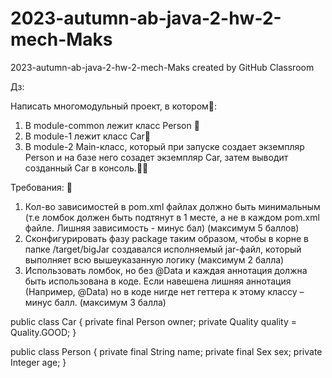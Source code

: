 # 2023-autumn-ab-java-2-hw-2-mech-Maks
2023-autumn-ab-java-2-hw-2-mech-Maks created by GitHub Classroom


Дз:

Написать многомодульный проект, в котором:
1) В module-common лежит класс Person 
2) В module-1 лежит класс Car
3) В module-2 Main-класс, который при запуске создает экземпляр Person и на базе него созадет экземпляр Car, затем выводит созданный Car в консоль.

Требования: 
1) Кол-во зависимостей в pom.xml файлах должно быть минимальным (т.е ломбок должен быть подтянут в 1 месте, а не в каждом pom.xml файле. Лишняя зависимость - минус бал) (максимум 5 баллов)
2) Сконфигурировать фазу package таким образом, чтобы в корне в папке /target/bigJar создавался исполняемый jar-файл, который выполняет всю вышеуказанную логику (максимум 2 балла)
3) Использовать ломбок, но без @Data и каждая аннотация должна быть использована в коде. Если навешена лишняя аннотация (Например, @Data) но в коде нигде нет геттера к этому классу – минус балл. (максимум 3 балла)


public class Car {
  private final Person owner;
  private Quality quality = Quality.GOOD;
}


public class Person {
  private final String name;
  private final Sex sex;
  private Integer age;
}
